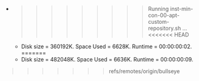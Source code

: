 * >>>>>>>>> Running inst-min-con-00-apt-custom-repository.sh ...
<<<<<<< HEAD
  * Disk size = 360192K. Space Used = 6628K. Runtime = 00:00:00:02.
=======
  * Disk size = 482048K. Space Used = 6636K. Runtime = 00:00:00:09.
>>>>>>> refs/remotes/origin/bullseye
